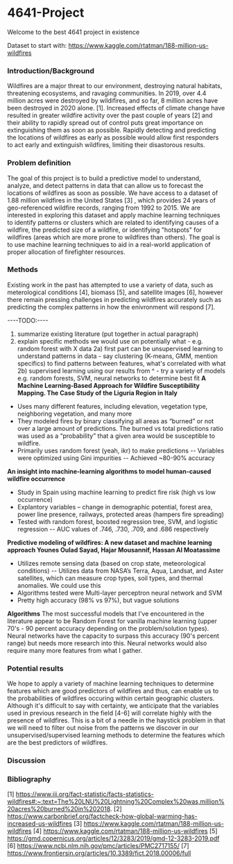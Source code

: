 # 4641-Project

Welcome to the best 4641 project in existence

Dataset to start with:
https://www.kaggle.com/rtatman/188-million-us-wildfires

### Introduction/Background

Wildfires are a major threat to our environment, destroying natural habitats, threatening ecosystems, and ravaging communities. In 2019, over 4.4 million acres were destroyed by wildifires, and so far, 8 million acres have been destroyed in 2020 alone. [1]. Increased effects of climate change have resulted in greater wildfire activity over the past couple of years [2] and their ability to rapidly spread out of control puts great importance on extinguishing them as soon as possible. Rapidly detecting and predicting the locations of wildfires as early as possible would allow first responders to act early and extinguish wildfires, limiting their disastorous results.

### Problem definition

The goal of this project is to build a predictive model to understand, analyze, and detect patterns in data that can allow us to forecast the locations of wildfires as soon as possible. We have access to a dataset of 1.88 million wildfires in the United States [3] , which provides 24 years of geo-referenced wildfire records, ranging from 1992 to 2015. We are interested in exploring this dataset and apply machine learning techniques to identify patterns or clusters which are related to identifying causes of a wildfire, the predicted size of a wildfire, or identifying "hotspots" for wildfires (areas which are more prone to wildfires than others). The goal is to use machine learning techniques to aid in a real-world application of proper allocation of firefighter resources.

### Methods

Existing work in the past has attempted to use a variety of data, such as meterological conditions [4], biomass [5], and satellite images [6], however there remain pressing challenges in predicting wildfires accurately such as predicting the complex patterns in how the enivronment will respond [7].


----TODO:----
1. summarize existing literature (put together in actual paragraph)
2. explain specific methods we would use on potentially what - e.g. random forest with X data
  2a) first part can be unsupervised learning to understand patterns in data - say clustering (K-means, GMM, mention specifics) to find patterns between features, what's correlated with what
  2b) supervised learning using our results from ^ - try a variety of models e.g. random forests, SVM, neural networks to determine best fit
**A Machine Learning-Based Approach for Wildfire Susceptibility Mapping. The Case Study of the Liguria Region in Italy** 

- Uses many different features, including elevation, vegetation type, neighboring vegetation, and many more
- They modeled fires by binary classifying all areas as “burned” or not over a large amount of predictions. The burned vs total predictions ratio was used as a “probability” that a given area would be susceptible to wildfire.
- Primarily uses random forest (yeah, ikr) to make predictions
  -- Variables were optimized using Gini impurities
  -- Achieved ~80-90% accuracy

**An insight into machine-learning algorithms to model human-caused wildfire occurrence**

- Study in Spain using machine learning to predict fire risk (high vs low occurrence)
- Explantory variables – change in demographic potential, forest area, power line presence, railways, protected areas (hampers fire spreading)
- Tested with random forest, boosted regression tree, SVM, and logistic regression
  -- AUC values of .746, .730, .709, and .686 respectively

**Predictive modeling of wildfires: A new dataset and machine learning approach Younes Oulad Sayad, Hajar Mousannif, Hassan Al Moatassime**

- Utilizes remote sensing data (based on crop state, meteorological conditions)
  -- Utilizes data from NASA’s Terra, Aqua, Landsat, and Aster satellites, which can measure crop types, soil types, and thermal anomalies. We could use this
- Algorithms tested were Multi-layer perceptron neural network and SVM
- Pretty high accuracy (98% vs 97%), but vague solutions

**Algorithms**
The most successful models that I've encountered in the literature appear to be Random Forest for vanilla machine learning (upper 70's - 90 percent accuracy depending on the problem/solution types). Neural networks have the capacity to surpass this accuracy (90's percent range) but needs more research into this. Neural networks would also require many more features from what I gather.

### Potential results
We hope to apply a variety of machine learning techniques to determine features which are good predictors of wildfires and thus, can enable us to the probabilities of wildfires occuring within certain geographic clusters. Although it's difficult to say with certainty, we anticipate that the variables used in previous research in the field [4-6] will correlate highly with the presence of wildfires. This is a bit of a needle in the haystick problem in that we will need to filter out noise from the patterns we discover in our unsupervised/supervised learning methods to determine the features which are the best predictors of wildfires. 

### Discussion

### Bibliography
[1] https://www.iii.org/fact-statistic/facts-statistics-wildfires#:~:text=The%20LNU%20Lightning%20Complex%20was,million%20acres%20burned%20in%202018.
[2] https://www.carbonbrief.org/factcheck-how-global-warming-has-increased-us-wildfires
[3] https://www.kaggle.com/rtatman/188-million-us-wildfires
[4] https://www.kaggle.com/rtatman/188-million-us-wildfires
[5] https://gmd.copernicus.org/articles/12/3283/2019/gmd-12-3283-2019.pdf
[6] https://www.ncbi.nlm.nih.gov/pmc/articles/PMC2717155/
[7] https://www.frontiersin.org/articles/10.3389/fict.2018.00006/full
